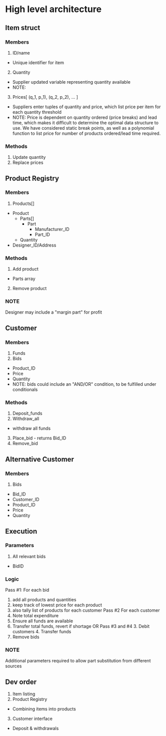 # High level architecture

## Item struct
### Members
1. ID/name
  - Unique identifier for item
2. Quantity
  - Supplier updated variable representing quantity available
  - NOTE:
3. Prices[ (q_1, p_1), (q_2, p_2), ... ]
  - Suppliers enter tuples of quantity and price, which list price per item for
    each quantity threshold
  - NOTE: Price is dependent on quantity ordered (price breaks) and lead time,
    which makes it difficult to determine the optimal data structure to use. We
    have considered static break points, as well as a polynomial function to
    list price for number of products ordered/lead time required.
### Methods
1. Update quantity
2. Replace prices

## Product Registry
### Members
1. Products[]
  - Product
    - Parts[]
      - Part
        - Manufacturer_ID
        - Part_ID
    - Quantity
  - Designer_ID/Address
### Methods
1. Add product
  - Parts array
2. Remove product
### NOTE
Designer may include a "margin part" for profit

## Customer
### Members
1. Funds
2. Bids
  - Product_ID
  - Price
  - Quantity
  - NOTE: bids could include an "AND/OR" condition, to be fulfilled under
    conditionals
### Methods
1. Deposit_funds
2. Withdraw_all
  - withdraw all funds
3. Place_bid - returns Bid_ID
4. Remove_bid

## Alternative Customer
### Members
1. Bids
  - Bid_ID
  - Customer_ID
  - Product_ID
  - Price
  - Quantity

## Execution
### Parameters
1. All relevant bids
  - BidID

### Logic
Pass #1: For each bid
  1. add all products and quantities
  2. keep track of lowest price for each product
  3. also tally list of products for each customer
Pass #2 For each customer
  1. Note total expenditure
  2. Ensure all funds are available
  3. Transfer total funds, revert if shortage
  OR Pass #3 and #4
    3. Debit customers
    4. Transfer funds
5. Remove bids

### NOTE
Additional parameters required to allow part substitution from different
sources

## Dev order
1. Item listing
2. Product Registry
  - Combining items into products 
3. Customer interface
  - Deposit & withdrawals
